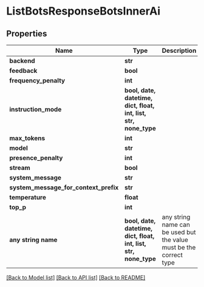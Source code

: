 # ListBotsResponseBotsInnerAi


## Properties
Name | Type | Description | Notes
------------ | ------------- | ------------- | -------------
**backend** | **str** |  | [optional] 
**feedback** | **bool** |  | [optional] 
**frequency_penalty** | **int** |  | [optional] 
**instruction_mode** | **bool, date, datetime, dict, float, int, list, str, none_type** |  | [optional] 
**max_tokens** | **int** |  | [optional] 
**model** | **str** |  | [optional] 
**presence_penalty** | **int** |  | [optional] 
**stream** | **bool** |  | [optional] 
**system_message** | **str** |  | [optional] 
**system_message_for_context_prefix** | **str** |  | [optional] 
**temperature** | **float** |  | [optional] 
**top_p** | **int** |  | [optional] 
**any string name** | **bool, date, datetime, dict, float, int, list, str, none_type** | any string name can be used but the value must be the correct type | [optional]

[[Back to Model list]](../README.md#documentation-for-models) [[Back to API list]](../README.md#documentation-for-api-endpoints) [[Back to README]](../README.md)


